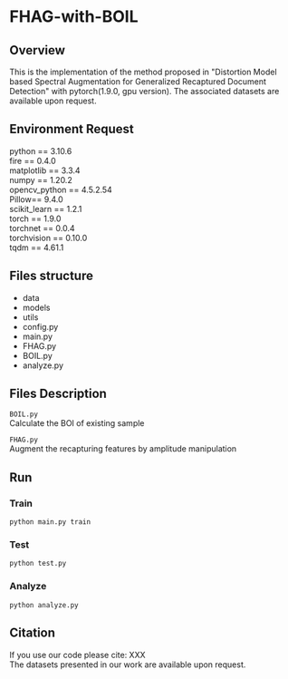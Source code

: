# FHAG-with-BOIL

## Overview

This is the implementation of the method proposed in "Distortion Model based Spectral Augmentation for Generalized Recaptured Document Detection" with pytorch(1.9.0, gpu version). The associated datasets are available upon request.

## Environment Request

python == 3.10.6  
fire == 0.4.0  
matplotlib == 3.3.4  
numpy == 1.20.2  
opencv_python == 4.5.2.54  
Pillow== 9.4.0  
scikit_learn == 1.2.1  
torch == 1.9.0  
torchnet == 0.0.4  
torchvision == 0.10.0  
tqdm == 4.61.1  

## Files structure

* data
* models
* utils
* config.py
* main.py
* FHAG.py
* BOIL.py
* analyze.py

## Files Description

```BOIL.py```  
Calculate the BOI of existing sample

```FHAG.py```  
Augment the recapturing features by amplitude manipulation

## Run

### Train

```terminal
python main.py train 
```

### Test

```terminal
python test.py 
```

### Analyze

```terminal
python analyze.py
```

## Citation

If you use our code please cite: XXX  
The datasets presented in our work are available upon request.
